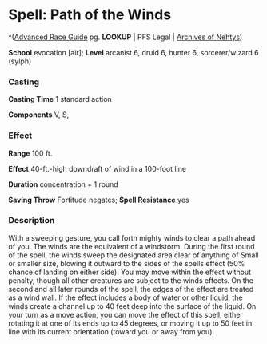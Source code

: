 # Spell: Path of the Winds

^([Advanced Race Guide][ss-path-of-the-winds] pg. **LOOKUP** | PFS Legal | [Archives of Nehtys][sn-path-of-the-winds])

**School** evocation [air]; **Level** arcanist 6, druid 6, hunter 6, sorcerer/wizard 6 (sylph)

### Casting

**Casting Time** 1 standard action  

**Components** V, S,

### Effect

**Range** 100 ft.  

**Effect** 40-ft.-high downdraft of wind in a 100-foot line  

**Duration** concentration + 1 round  

**Saving Throw** Fortitude negates; **Spell Resistance** yes

### Description

With a sweeping gesture, you call forth mighty winds to clear a path ahead of you. The winds are the equivalent of a windstorm. During the first round of the spell, the winds sweep the designated area clear of anything of Small or smaller size, blowing it outward to the sides of the spells effect (50% chance of landing on either side). You may move within the effect without penalty, though all other creatures are subject to the winds effects. On the second and all later rounds of the spell, the edges of the effect are treated as a wind wall. If the effect includes a body of water or other liquid, the winds create a channel up to 40 feet deep into the surface of the liquid. On your turn as a move action, you can move the effect of this spell, either rotating it at one of its ends up to 45 degrees, or moving it up to 50 feet in line with its current orientation (toward you or away from you).

[ss-path-of-the-winds]: http://paizo.com/products/btpy8rv2
[sn-path-of-the-winds]: http://www.archivesofnethys.com/SpellDisplay.aspx?ItemName=Path%20of%20the%20Winds